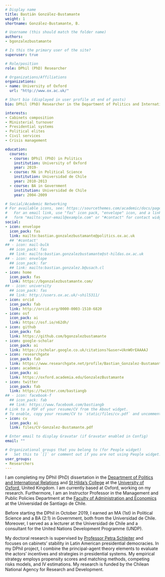 ```yaml
---
# Display name
title: Bastián González-Bustamante
weight: 1
shortname: González-Bustamante, B.

# Username (this should match the folder name)
authors:
- bgonzalezbustamante

# Is this the primary user of the site?
superuser: true

# Role/position
role: DPhil (PhD) Researcher

# Organizations/Affiliations
organizations:
- name: University of Oxford
  url: "http://www.ox.ac.uk/"

# Short bio (displayed in user profile at end of posts)
bio: DPhil (PhD) Researcher in the Department of Politics and International Relations and St Hilda’s College at the University of Oxford. Instructor Professor in the Management and Public Policies Department at the Faculty of Administration and Economics at the Universidad de Santiago de Chile.

interests:
- Cabinets composition
- Ministerial turnover
- Presidential systems
- Political elites
- Civil services
- Crisis management

education:
  courses:
  - course: DPhil (PhD) in Politics
    institution: University of Oxford
    year: 2019-
  - course: MA in Political Science
    institution: Universidad de Chile
    year: 2010-2013
  - course: BA in Government
    institution: Universidad de Chile
    year: 2004-2009

# Social/Academic Networking
# For available icons, see: https://sourcethemes.com/academic/docs/page-builder/#icons
#   For an email link, use "fas" icon pack, "envelope" icon, and a link in the
#   form "mailto:your-email@example.com" or "#contact" for contact widget.
social:
- icon: envelope
  icon_pack: fas
  link: mailto:bastian.gonzalezbustamante@politics.ox.ac.uk 
  ## '#contact' 
## - icon: mail-bulk
  ## icon_pack: fas
  ## link: mailto:bastian.gonzalezbustamante@st-hildas.ox.ac.uk 
## - icon: envelope
  ## icon_pack: far
  ## link: mailto:bastian.gonzalez.b@usach.cl
- icon: home
  icon_pack: fas
  link: https://bgonzalezbustamante.com/
## - icon: university
  ## icon_pack: fas
  ## link: http://users.ox.ac.uk/~shil5311/
- icon: orcid
  icon_pack: fab
  link: http://orcid.org/0000-0003-1510-6820
- icon: osf
  icon_pack: ai
  link: https://osf.io/n62dh/
- icon: github
  icon_pack: fab
  link: https://github.com/bgonzalezbustamante
- icon: google-scholar
  icon_pack: ai
  link: https://scholar.google.co.uk/citations?&user=UknWOrEAAAAJ
- icon: researchgate
  icon_pack: fab
  link: https://www.researchgate.net/profile/Bastian_Gonzalez-Bustamante
- icon: academia
  icon_pack: ai
  link: https://oxford.academia.edu/GonzalezBustamante
- icon: twitter
  icon_pack: fab
  link: https://twitter.com/bastiangb
## - icon: facebook-f
  ## icon_pack: fab
  ## link: https://www.facebook.com/bastiangb
# Link to a PDF of your resume/CV from the About widget.
# To enable, copy your resume/CV to `static/files/cv.pdf` and uncomment the lines below.
- icon: cv
  icon_pack: ai
  link: files/CV-Gonzalez-Bustamante.pdf

# Enter email to display Gravatar (if Gravatar enabled in Config)
email: ""

# Organizational groups that you belong to (for People widget)
#   Set this to `[]` or comment out if you are not using People widget.
user_groups:
- Researchers
---
```


I am completing my DPhil (PhD) dissertation in the [Department of Politics and International Relations](https://www.politics.ox.ac.uk/) and [St Hilda’s College](https://www.sthildas.ox.ac.uk/) at the [University of Oxford](http://www.ox.ac.uk/), United Kingdom. I am currently based at Oxford, working on my research. Furthermore, I am an Instructor Professor in the Management and Public Policies Department at the [Faculty of Administration and Economics](https://fae.usach.cl/) at the Universidad de Santiago de Chile.

Before starting the DPhil in October 2019, I earned an MA (1st) in Political Science and a BA (2:1) in Government, both from the Universidad de Chile. Moreover, I served as a lecturer at the Universidad de Chile and a consultant for the United Nations Development Programme (UNDP).

My doctoral research is supervised by [Professor Petra Schleiter](https://www.politics.ox.ac.uk/academic-faculty/petra-schleiter.html) and focuses on cabinets’ stability in Latin American presidential democracies. In my DPhil project, I combine the principal-agent theory elements to evaluate the actors’ incentives and strategies in presidential systems. My empirical strategy employs propensity scores and matching methods, competing risks models, and IV estimations. My research is funded by the Chilean National Agency for Research and Development.
